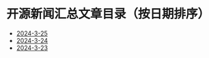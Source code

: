 # 开源新闻汇总文章目录（按日期排序）
- [2024-3-25](./20240325/)
- [2024-3-24](./20240324/)
- [2024-3-23](./20240323/)
